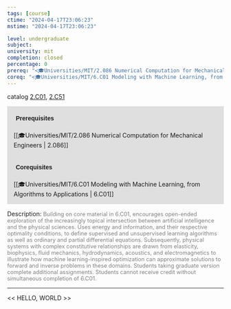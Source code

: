 ```yaml
---
tags: [course]
ctime: "2024-04-17T23:06:23"
mstime: "2024-04-17T23:06:23"

level: undergraduate
subject: 
university: mit
completion: closed
percentage: 0
prereq: "<🎓Universities/MIT/2.086 Numerical Computation for Mechanical Engineers>"
coreq: "<🎓Universities/MIT/6.C01 Modeling with Machine Learning, from Algorithms to Applications>"
---
```


catalog [2.C01](http://student.mit.edu/catalog/mCGa.html#CG.015), [2.C51](http://student.mit.edu/catalog/mCGa.html#CG.020)

<span style="display: block; padding: 15px; background-color: rgb(100, 100, 100, 0.2);"><font id="m_prereq25_0" style="display: block; font-family: Arial, sans-serif; font-weight: bold; padding: 5px">Prerequisites</font><br><span id="prereq25_0">[[🎓Universities/MIT/2.086 Numerical Computation for Mechanical Engineers | 2.086]]</span></span>
<span style="display: block; padding: 15px; background-color: rgb(100, 100, 100, 0.2);"><font id="m_coreq25_0" style="display: block; font-family: Arial, sans-serif; font-weight: bold; padding: 5px">Corequisites</font><br><span id="coreq25_0">[[🎓Universities/MIT/6.C01 Modeling with Machine Learning, from Algorithms to Applications | 6.C01]]</span></span>

<font style="">Description:</font>
<font style="color: grey; font-size: 0.8rem;">Building on core material in 6.C01, encourages open-ended exploration of the increasingly topical intersection between artificial intelligence and the physical sciences. Uses energy and information, and their respective optimality conditions, to define supervised and unsupervised learning algorithms as well as ordinary and partial differential equations. Subsequently, physical systems with complex constitutive relationships are drawn from elasticity, biophysics, fluid mechanics, hydrodynamics, acoustics, and electromagnetics to illustrate how machine learning-inspired optimization can approximate solutions to forward and inverse problems in these domains. Students taking graduate version complete additional assignments. Students cannot receive credit without simultaneous completion of 6.C01.</font>



---

<< HELLO, WORLD >>
